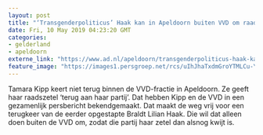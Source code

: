 ```yaml
---
layout: post
title: "‘Transgenderpoliticus’ Haak kan in Apeldoorn buiten VVD om raad in na vertrek Kipp"
date: Fri, 10 May 2019 04:23:20 GMT
categories: 
- gelderland 
- apeldoorn 
externe_link: "https://www.ad.nl/apeldoorn/transgenderpoliticus-haak-kan-in-apeldoorn-buiten-vvd-om-raad-in-na-vertrek-kipp~a1e69d36/"
feature_image: "https://images1.persgroep.net/rcs/uIhJhaTxdmGroYTMLCu-YIgy7pk/diocontent/147713031/_fitwidth/400/?appId=21791a8992982cd8da851550a453bd7f&quality=0.7"
---
```


Tamara Kipp keert niet terug binnen de VVD-fractie in Apeldoorn. Ze geeft haar raadszetel ‘terug aan haar partij’. Dat hebben Kipp en de VVD in een gezamenlijk persbericht bekendgemaakt. Dat maakt de weg vrij voor een terugkeer van de eerder opgestapte Braldt Lilian Haak. Die wil dat alleen doen buiten de VVD om, zodat die partij haar zetel dan alsnog kwijt is.
